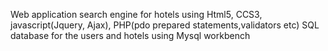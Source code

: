 Web application search engine for hotels using Html5, CCS3, javascript(Jquery, Ajax), PHP(pdo prepared statements,validators etc)
SQL database for the users and hotels using Mysql workbench
